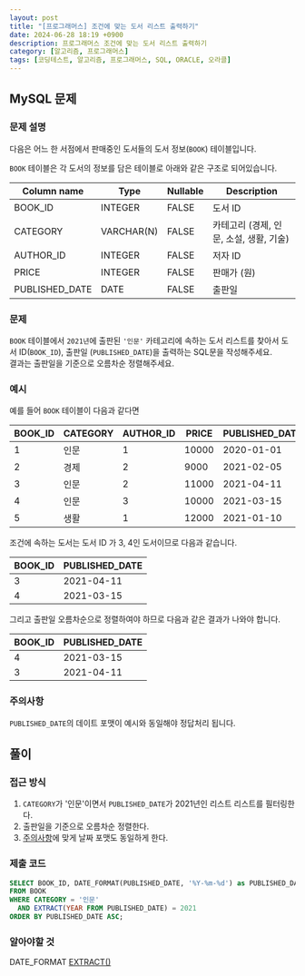 ```yaml
---
layout: post
title: "[프로그래머스] 조건에 맞는 도서 리스트 출력하기"
date: 2024-06-28 18:19 +0900
description: 프로그래머스 조건에 맞는 도서 리스트 출력하기
category: [알고리즘, 프로그래머스]
tags: [코딩테스트, 알고리즘, 프로그래머스, SQL, ORACLE, 오라클]
---
```

## MySQL 문제
### 문제 설명
다음은 어느 한 서점에서 판매중인 도서들의 도서 정보(`BOOK`) 테이블입니다.

`BOOK`  테이블은 각 도서의 정보를 담은 테이블로 아래와 같은 구조로 되어있습니다.

| Column name | Type | Nullable | Description |
|---|---|---|---|
| BOOK_ID | INTEGER | FALSE | 도서 ID |
| CATEGORY | VARCHAR(N) | FALSE | 카테고리 (경제, 인문, 소설, 생활, 기술) |
| AUTHOR_ID | INTEGER | FALSE | 저자 ID |
| PRICE | INTEGER | FALSE | 판매가 (원) |
| PUBLISHED_DATE | DATE | FALSE | 출판일 |

### 문제
`BOOK`  테이블에서  `2021년`에 출판된  `'인문'`  카테고리에 속하는 도서 리스트를 찾아서 도서 ID(`BOOK_ID`), 출판일 (`PUBLISHED_DATE`)을 출력하는 SQL문을 작성해주세요.  
결과는 출판일을 기준으로 오름차순 정렬해주세요.

### 예시
예를 들어 `BOOK` 테이블이 다음과 같다면

| BOOK_ID | CATEGORY | AUTHOR_ID | PRICE | PUBLISHED_DATE |
|---|---|---|---|---|
| 1 | 인문 | 1 | 10000 | 2020-01-01 |
| 2 | 경제 | 2 | 9000 | 2021-02-05 |
| 3 | 인문 | 2 | 11000 | 2021-04-11 |
| 4 | 인문 | 3 | 10000 | 2021-03-15 |
| 5 | 생활 | 1 | 12000 | 2021-01-10 |

조건에 속하는 도서는 도서 ID 가 3, 4인 도서이므로 다음과 같습니다.

| BOOK_ID | PUBLISHED_DATE |
|---|---|
| 3 | 2021-04-11 |
| 4 | 2021-03-15 |

그리고 출판일 오름차순으로 정렬하여야 하므로 다음과 같은 결과가 나와야 합니다.

| BOOK_ID | PUBLISHED_DATE |
|---|---|
| 4 | 2021-03-15 |
| 3 | 2021-04-11 |

### 주의사항
`PUBLISHED_DATE`의 데이트 포맷이 예시와 동일해야 정답처리 됩니다.

## 풀이
### 접근 방식
1. `CATEGORY`가 '인문'이면서 `PUBLISHED_DATE`가 2021년인 리스트 리스트를 필터링한다.
2. 출판일을 기준으로 오름차순 정렬한다.
3. [주의사항](#주의사항)에 맞게 날짜 포맷도 동일하게 한다.

### 제출 코드
```sql
SELECT BOOK_ID, DATE_FORMAT(PUBLISHED_DATE, '%Y-%m-%d') as PUBLISHED_DATE
FROM BOOK
WHERE CATEGORY = '인문'
  AND EXTRACT(YEAR FROM PUBLISHED_DATE) = 2021
ORDER BY PUBLISHED_DATE ASC;
```

### 알아야할 것
DATE_FORMAT
[EXTRACT()](/posts/oracle-mysql-extract)